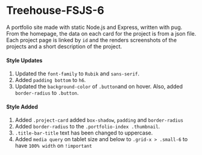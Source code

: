 # Treehouse-FSJS-6
A portfolio site made with static Node.js and Express, written with pug. 
From the homepage, the data on each card for the project is from a json file. 
Each project page is linked by `id` and the renders screenshots of the projects 
and a short description of the project.

#### Style Updates

1. Updated the `font-family` to `Rubik` and `sans-serif`.
2. Added `padding bottom` to `h6`.
3. Updated the `background-color` of `.button`and on hover. Also, added `border-radius` to `.button`.

#### Style Added
1. Added `.project-card` added `box-shadow`, `padding` and `border-radius`
2. Added `border-radius` to the `.portfolio-index .thumbnail`.
3. `.title-bar-title` text has been changed to uppercase.
4. Added `media query` on tablet size and below to `.grid-x > .small-6` to have `100% width` on `!important`
